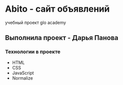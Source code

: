 # Abito - сайт объявлений
учебный проект glo academy


## Выполнила проект - Дарья Панова

### Технологии в проекте
- HTML
- CSS
- JavaScript
- Normalize


